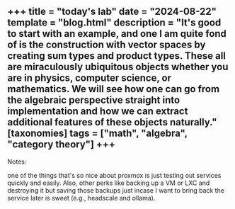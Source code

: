 +++
title = "today's lab"
date = "2024-08-22"
template = "blog.html"
description = "It's good to start with an example, and one I am quite fond of is the construction with vector spaces by creating sum types and product types. These all are miraculously ubiquitous objects whether you are in physics, computer science, or mathematics. We will see how one can go from the algebraic perspective straight into implementation and how we can extract additional features of these objects naturally."
[taxonomies]
tags = ["math", "algebra", "category theory"]
+++
---

Notes:

one of the things that's so nice about proxmox is just testing out services quickly and easily. Also, other perks like backing up a VM or LXC and destroying it but saving those backups just incase I want to bring back the service later is sweet (e.g., headscale and ollama).